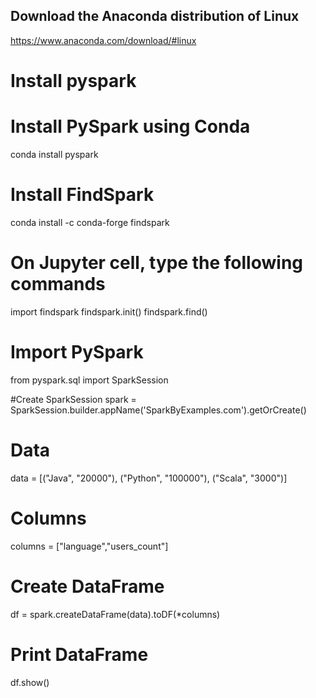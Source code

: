 ## Download the Anaconda distribution of Linux 

https://www.anaconda.com/download/#linux

# Install pyspark

# Install PySpark using Conda
conda install pyspark


# Install FindSpark


conda install -c conda-forge findspark


# On Jupyter cell, type the following commands


import findspark
findspark.init()
findspark.find()



# Import PySpark
from pyspark.sql import SparkSession

#Create SparkSession
spark = SparkSession.builder.appName('SparkByExamples.com').getOrCreate()

# Data
data = [("Java", "20000"), ("Python", "100000"), ("Scala", "3000")]

# Columns
columns = ["language","users_count"]

# Create DataFrame
df = spark.createDataFrame(data).toDF(*columns)

# Print DataFrame
df.show()

